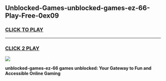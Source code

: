 
## Unblocked-Games-unblocked-games-ez-66-Play-Free-0ex09
<h3>
<a href="https://clearcache.space/e2bc6b?title=unblocked-games-ez-66&ref=21A">CLICK TO PLAY</a></h3>
<hr>

<h3>
<a href="https://clearcache.space/e2bc6b?title=unblocked-games-ez-66&ref=21A">CLICK 2 PLAY</a>
  
</h3>

<a href="https://clearcache.space/e2bc6b?title=unblocked-games-ez-66&ref=21A"><img src="https://clearcache.store/games.png"></a>


**unblocked-games-ez-66 games unblocked: Your Gateway to Fun and Accessible Online Gaming**
